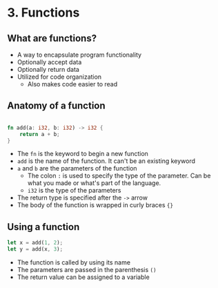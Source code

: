 # 3. Functions

## What are functions?

- A way to encapsulate program functionality
- Optionally accept data
- Optionally return data
- Utilized for code organization
    - Also makes code easier to read

## Anatomy of a function

``` rust

fn add(a: i32, b: i32) -> i32 {
    return a + b;
}
```

- The `fn` is the keyword to begin a new function
- `add` is the name of the function. It can't be an existing keyword
- `a` and `b` are the parameters of the function
    - The colon `:` is used to specify the type of the parameter. Can be what you made or what's part of the language.
    - `i32` is the type of the parameters
- The return type is specified after the `->` arrow
- The body of the function is wrapped in curly braces `{}`

## Using a function

``` rust
let x = add(1, 2);
let y = add(x, 3);
```

- The function is called by using its name
- The parameters are passed in the parenthesis `()`
- The return value can be assigned to a variable
